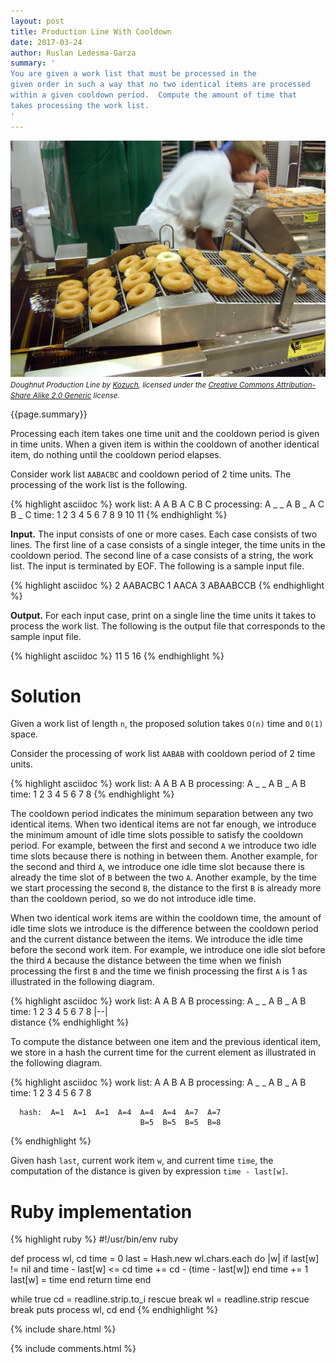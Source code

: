 ```yaml
---
layout: post
title: Production Line With Cooldown
date: 2017-03-24
author: Ruslan Ledesma-Garza
summary: '
You are given a work list that must be processed in the
given order in such a way that no two identical items are processed
within a given cooldown period.  Compute the amount of time that
takes processing the work list.
'
---
```


![Delicious Production Line](/assets/2017-03-24.doughnut-production-line.jpg)
<small>_Doughnut Production Line by [Kozuch](https://commons.wikimedia.org/wiki/User:Kozuch), licensed under the [Creative Commons Attribution-Share Alike 2.0 Generic](https://creativecommons.org/licenses/by-sa/2.0/deed.en) license._</small>

{{page.summary}}

Processing each item takes one time unit and the cooldown period is
given in time units.  When a given item is within the cooldown of
another identical item, do nothing until the cooldown period elapses.

Consider work list `AABACBC` and cooldown period of 2 time units.  The
processing of the work list is the following.

{% highlight asciidoc %}
 work list:  A        A  B     A  C  B     C
processing:  A  _  _  A  B  _  A  C  B  _  C
      time:  1  2  3  4  5  6  7  8  9 10 11
{% endhighlight %}

**Input.**
The input consists of one or more cases.
Each case consists of two lines.
The first line of a case consists of a single integer, the time units in the cooldown period.
The second line of a case consists of a string, the work list.
The input is terminated by EOF.  The following is a sample input
file.

{% highlight asciidoc %}
2
AABACBC
1
AACA
3
ABAABCCB
{% endhighlight %}

**Output.**
For each input case, print on a single line the time units it takes to process the work list.
The following is the output file that corresponds to the sample input
file.

{% highlight asciidoc %}
11
5
16
{% endhighlight %}

# Solution

Given a work list of length `n`, the proposed solution takes `O(n)`
time and `O(1)` space.

Consider the processing of work list `AABAB` with cooldown period
of 2 time units.

{% highlight asciidoc %}
 work list:  A        A  B     A  B 
processing:  A  _  _  A  B  _  A  B 
      time:  1  2  3  4  5  6  7  8 
{% endhighlight %}

The cooldown period indicates the minimum separation between any two
identical items.  When two identical items are not far enough, we
introduce the minimum amount of idle time slots possible to satisfy
the cooldown period.  For example, between the first and second `A` we
introduce two idle time slots because there is nothing in between
them.  Another example, for the second and third `A`, we introduce one
idle time slot because there is already the time slot of `B` between
the two `A`.  Another example, by the time we start processing the second `B`,
the distance to the first `B` is already more than the cooldown
period, so we do not introduce idle time.

When two identical work items are within the cooldown time, the amount
of idle time slots we introduce is the difference between the cooldown
period and the current distance between the items. We introduce the
idle time before the second work item.  For example, we introduce one
idle slot before the third `A` because the distance between the time
when we finish processing the first `B` and the time we finish
processing the first `A` is 1 as illustrated in the following
diagram.

{% highlight asciidoc %}
 work list:  A        A  B     A  B 
processing:  A  _  _  A  B  _  A  B 
      time:  1  2  3  4  5  6  7  8 
                         |--|
                           \
                         distance
{% endhighlight %}

To compute the distance between one item and the previous identical
item, we store in a hash the current time for the current element as
illustrated in the following diagram.

{% highlight asciidoc %}
 work list:   A              A    B         A    B 
processing:   A    _    _    A    B    _    A    B 
      time:   1    2    3    4    5    6    7    8 

      hash:  A=1  A=1  A=1  A=4  A=4  A=4  A=7  A=7
                                 B=5  B=5  B=5  B=8
{% endhighlight %}

Given hash `last`, current work item `w`, and current time `time`, the
computation of the distance is given by expression `time - last[w]`.

# Ruby implementation

{% highlight ruby %}
#!/usr/bin/env ruby

def process wl, cd
  time = 0
  last = Hash.new
  wl.chars.each do |w|
    if last[w] != nil and time - last[w] <= cd
      time += cd - (time - last[w])
    end
    time += 1
    last[w] = time
  end
  return time
end

while true
  cd = readline.strip.to_i rescue break
  wl = readline.strip rescue break
  puts process wl, cd
end
{% endhighlight %}


{% include share.html %}

{% include comments.html %}
